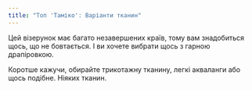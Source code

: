 ```yaml
---
title: "Топ 'Таміко': Варіанти тканин"
---
```


Цей візерунок має багато незавершених країв, тому вам знадобиться щось, що не бовтається. І ви хочете вибрати щось з гарною драпіровкою.

Коротше кажучи, обирайте трикотажну тканину, легкі акваланги або щось подібне. Ніяких тканин.
